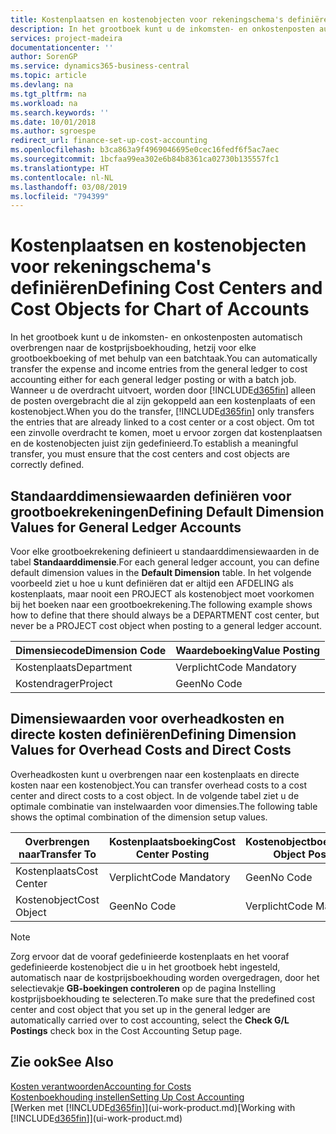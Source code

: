 ```yaml
---
title: Kostenplaatsen en kostenobjecten voor rekeningschema's definiëren | Microsoft Docs
description: In het grootboek kunt u de inkomsten- en onkostenposten automatisch overbrengen naar de kostprijsboekhouding, hetzij voor elke grootboekboeking of met behulp van een batchtaak. Wanneer u de overdracht uitvoert, worden alleen de posten overgebracht die al zijn gekoppeld aan een kostenplaats of een kostenobject. Om tot een zinvolle overdracht te komen, moet u ervoor zorgen dat kostenplaatsen en de kostenobjecten juist zijn gedefinieerd.
services: project-madeira
documentationcenter: ''
author: SorenGP
ms.service: dynamics365-business-central
ms.topic: article
ms.devlang: na
ms.tgt_pltfrm: na
ms.workload: na
ms.search.keywords: ''
ms.date: 10/01/2018
ms.author: sgroespe
redirect_url: finance-set-up-cost-accounting
ms.openlocfilehash: b3ca863a9f4969046695e0cec16fedf6f5ac7aec
ms.sourcegitcommit: 1bcfaa99ea302e6b84b8361ca02730b135557fc1
ms.translationtype: HT
ms.contentlocale: nl-NL
ms.lasthandoff: 03/08/2019
ms.locfileid: "794399"
---
```

# <a name="defining-cost-centers-and-cost-objects-for-chart-of-accounts"></a><span data-ttu-id="efa96-105">Kostenplaatsen en kostenobjecten voor rekeningschema's definiëren</span><span class="sxs-lookup"><span data-stu-id="efa96-105">Defining Cost Centers and Cost Objects for Chart of Accounts</span></span>
<span data-ttu-id="efa96-106">In het grootboek kunt u de inkomsten- en onkostenposten automatisch overbrengen naar de kostprijsboekhouding, hetzij voor elke grootboekboeking of met behulp van een batchtaak.</span><span class="sxs-lookup"><span data-stu-id="efa96-106">You can automatically transfer the expense and income entries from the general ledger to cost accounting either for each general ledger posting or with a batch job.</span></span> <span data-ttu-id="efa96-107">Wanneer u de overdracht uitvoert, worden door [!INCLUDE[d365fin](includes/d365fin_md.md)] alleen de posten overgebracht die al zijn gekoppeld aan een kostenplaats of een kostenobject.</span><span class="sxs-lookup"><span data-stu-id="efa96-107">When you do the transfer, [!INCLUDE[d365fin](includes/d365fin_md.md)] only transfers the entries that are already linked to a cost center or a cost object.</span></span> <span data-ttu-id="efa96-108">Om tot een zinvolle overdracht te komen, moet u ervoor zorgen dat kostenplaatsen en de kostenobjecten juist zijn gedefinieerd.</span><span class="sxs-lookup"><span data-stu-id="efa96-108">To establish a meaningful transfer, you must ensure that the cost centers and cost objects are correctly defined.</span></span>  

## <a name="defining-default-dimension-values-for-general-ledger-accounts"></a><span data-ttu-id="efa96-109">Standaarddimensiewaarden definiëren voor grootboekrekeningen</span><span class="sxs-lookup"><span data-stu-id="efa96-109">Defining Default Dimension Values for General Ledger Accounts</span></span>  
<span data-ttu-id="efa96-110">Voor elke grootboekrekening definieert u standaarddimensiewaarden in de tabel **Standaarddimensie**.</span><span class="sxs-lookup"><span data-stu-id="efa96-110">For each general ledger account, you can define default dimension values in the **Default Dimension** table.</span></span> <span data-ttu-id="efa96-111">In het volgende voorbeeld ziet u hoe u kunt definiëren dat er altijd een AFDELING als kostenplaats, maar nooit een PROJECT als kostenobject moet voorkomen bij het boeken naar een grootboekrekening.</span><span class="sxs-lookup"><span data-stu-id="efa96-111">The following example shows how to define that there should always be a DEPARTMENT cost center, but never be a PROJECT cost object when posting to a general ledger account.</span></span>  

|<span data-ttu-id="efa96-112">**Dimensiecode**</span><span class="sxs-lookup"><span data-stu-id="efa96-112">**Dimension Code**</span></span>|<span data-ttu-id="efa96-113">**Waardeboeking**</span><span class="sxs-lookup"><span data-stu-id="efa96-113">**Value Posting**</span></span>|  
|------------------------------------------|-----------------------------------------|  
|<span data-ttu-id="efa96-114">Kostenplaats</span><span class="sxs-lookup"><span data-stu-id="efa96-114">Department</span></span>|<span data-ttu-id="efa96-115">Verplicht</span><span class="sxs-lookup"><span data-stu-id="efa96-115">Code Mandatory</span></span>|  
|<span data-ttu-id="efa96-116">Kostendrager</span><span class="sxs-lookup"><span data-stu-id="efa96-116">Project</span></span>|<span data-ttu-id="efa96-117">Geen</span><span class="sxs-lookup"><span data-stu-id="efa96-117">No Code</span></span>|  

## <a name="defining-dimension-values-for-overhead-costs-and-direct-costs"></a><span data-ttu-id="efa96-118">Dimensiewaarden voor overheadkosten en directe kosten definiëren</span><span class="sxs-lookup"><span data-stu-id="efa96-118">Defining Dimension Values for Overhead Costs and Direct Costs</span></span>  
 <span data-ttu-id="efa96-119">Overheadkosten kunt u overbrengen naar een kostenplaats en directe kosten naar een kostenobject.</span><span class="sxs-lookup"><span data-stu-id="efa96-119">You can transfer overhead costs to a cost center and direct costs to a cost object.</span></span> <span data-ttu-id="efa96-120">In de volgende tabel ziet u de optimale combinatie van instelwaarden voor dimensies.</span><span class="sxs-lookup"><span data-stu-id="efa96-120">The following table shows the optimal combination of the dimension setup values.</span></span>  

|<span data-ttu-id="efa96-121">Overbrengen naar</span><span class="sxs-lookup"><span data-stu-id="efa96-121">Transfer To</span></span>|<span data-ttu-id="efa96-122">Kostenplaatsboeking</span><span class="sxs-lookup"><span data-stu-id="efa96-122">Cost Center Posting</span></span>|<span data-ttu-id="efa96-123">Kostenobjectboeking</span><span class="sxs-lookup"><span data-stu-id="efa96-123">Cost Object Posting</span></span>|  
|-----------------|-------------------------|-------------------------|  
|<span data-ttu-id="efa96-124">Kostenplaats</span><span class="sxs-lookup"><span data-stu-id="efa96-124">Cost Center</span></span>|<span data-ttu-id="efa96-125">Verplicht</span><span class="sxs-lookup"><span data-stu-id="efa96-125">Code Mandatory</span></span>|<span data-ttu-id="efa96-126">Geen</span><span class="sxs-lookup"><span data-stu-id="efa96-126">No Code</span></span>|  
|<span data-ttu-id="efa96-127">Kostenobject</span><span class="sxs-lookup"><span data-stu-id="efa96-127">Cost Object</span></span>|<span data-ttu-id="efa96-128">Geen</span><span class="sxs-lookup"><span data-stu-id="efa96-128">No Code</span></span>|<span data-ttu-id="efa96-129">Verplicht</span><span class="sxs-lookup"><span data-stu-id="efa96-129">Code Mandatory</span></span>|  

> [!NOTE]  
>  <span data-ttu-id="efa96-130">Zorg ervoor dat de vooraf gedefinieerde kostenplaats en het vooraf gedefinieerde kostenobject die u in het grootboek hebt ingesteld, automatisch naar de kostprijsboekhouding worden overgedragen, door het selectievakje **GB-boekingen controleren** op de pagina Instelling kostprijsboekhouding te selecteren.</span><span class="sxs-lookup"><span data-stu-id="efa96-130">To make sure that the predefined cost center and cost object that you set up in the general ledger are automatically carried over to cost accounting, select the **Check G/L Postings** check box in the Cost Accounting Setup page.</span></span>  

## <a name="see-also"></a><span data-ttu-id="efa96-131">Zie ook</span><span class="sxs-lookup"><span data-stu-id="efa96-131">See Also</span></span>  
[<span data-ttu-id="efa96-132">Kosten verantwoorden</span><span class="sxs-lookup"><span data-stu-id="efa96-132">Accounting for Costs</span></span>](finance-manage-cost-accounting.md)  
[<span data-ttu-id="efa96-133">Kostenboekhouding instellen</span><span class="sxs-lookup"><span data-stu-id="efa96-133">Setting Up Cost Accounting</span></span>](finance-set-up-cost-accounting.md)  
<span data-ttu-id="efa96-134">[Werken met [!INCLUDE[d365fin](includes/d365fin_md.md)]](ui-work-product.md)</span><span class="sxs-lookup"><span data-stu-id="efa96-134">[Working with [!INCLUDE[d365fin](includes/d365fin_md.md)]](ui-work-product.md)</span></span>
